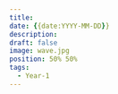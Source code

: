 ```yaml
---
title: 
date: {{date:YYYY-MM-DD}}
description: 
draft: false
image: wave.jpg
position: 50% 50%
tags:
  - Year-1
---
```

